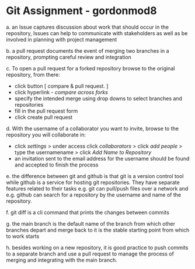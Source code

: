 # Git Assignment - gordonmod8
a. an Issue captures discussion about work that should occur in the repository, Issues can help to communicate with stakeholders as well as be involved in planning with project management

b. a pull request documents the event of merging two branches in a repository, prompting careful review and integration

c. To open a pull request for a forked repository browse to the original repository, from there:
- click button [  compare & pull request. ]
- click hyperlink - *compare across forks*
- specify the intended merge using drop downs to select branches and repositories
- fill in the pull request form
- click create pull request

d. With the username of a collaborator you want to invite, browse to the repository you will collaborate in: 
- click *settings* > under access click *collaborators* > click *add people* > type the usernamename > click *Add Name to Repository*
- an invitation sent to the email address for the username should be found and accepted to finish the process

e. the difference between git and github is that git is a version control tool while github is a service for hosting git repositories. They have separate features related to their tasks e.g. git can pull/push files over a network and e.g. github can search for a repository by the username and name of the repository.

f. git diff is a cli command that prints the changes between commits

g. the main branch is the default name of the branch from which other branches depart and merge back to it is the stable starting point from which to work starts

h. besides working on a new repository, it is good practice to push commits to a separate branch and use a pull request to manage the process of merging and integrating with the main branch.